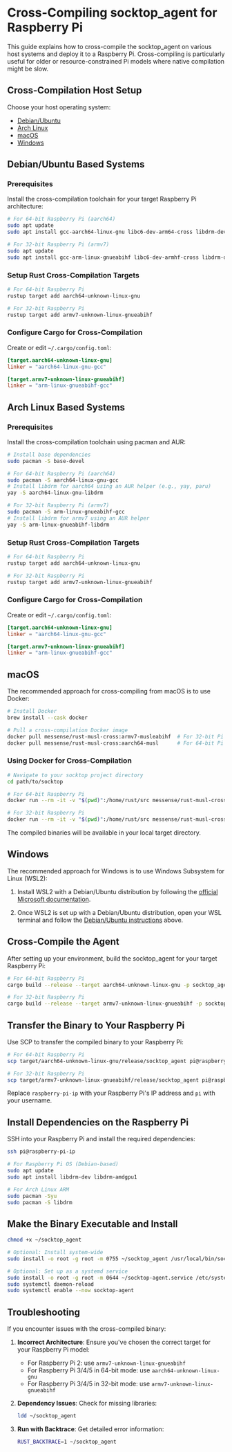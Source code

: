 # Cross-Compiling socktop_agent for Raspberry Pi

This guide explains how to cross-compile the socktop_agent on various host systems and deploy it to a Raspberry Pi. Cross-compiling is particularly useful for older or resource-constrained Pi models where native compilation might be slow.

## Cross-Compilation Host Setup

Choose your host operating system:

- [Debian/Ubuntu](#debianubuntu-based-systems)
- [Arch Linux](#arch-linux-based-systems)
- [macOS](#macos)
- [Windows](#windows)

## Debian/Ubuntu Based Systems

### Prerequisites

Install the cross-compilation toolchain for your target Raspberry Pi architecture:

```bash
# For 64-bit Raspberry Pi (aarch64)
sudo apt update
sudo apt install gcc-aarch64-linux-gnu libc6-dev-arm64-cross libdrm-dev:arm64

# For 32-bit Raspberry Pi (armv7)
sudo apt update
sudo apt install gcc-arm-linux-gnueabihf libc6-dev-armhf-cross libdrm-dev:armhf
```

### Setup Rust Cross-Compilation Targets

```bash
# For 64-bit Raspberry Pi
rustup target add aarch64-unknown-linux-gnu

# For 32-bit Raspberry Pi
rustup target add armv7-unknown-linux-gnueabihf
```

### Configure Cargo for Cross-Compilation

Create or edit `~/.cargo/config.toml`:

```toml
[target.aarch64-unknown-linux-gnu]
linker = "aarch64-linux-gnu-gcc"

[target.armv7-unknown-linux-gnueabihf]
linker = "arm-linux-gnueabihf-gcc"
```

## Arch Linux Based Systems

### Prerequisites

Install the cross-compilation toolchain using pacman and AUR:

```bash
# Install base dependencies
sudo pacman -S base-devel

# For 64-bit Raspberry Pi (aarch64)
sudo pacman -S aarch64-linux-gnu-gcc
# Install libdrm for aarch64 using an AUR helper (e.g., yay, paru)
yay -S aarch64-linux-gnu-libdrm

# For 32-bit Raspberry Pi (armv7)
sudo pacman -S arm-linux-gnueabihf-gcc
# Install libdrm for armv7 using an AUR helper
yay -S arm-linux-gnueabihf-libdrm
```

### Setup Rust Cross-Compilation Targets

```bash
# For 64-bit Raspberry Pi
rustup target add aarch64-unknown-linux-gnu

# For 32-bit Raspberry Pi
rustup target add armv7-unknown-linux-gnueabihf
```

### Configure Cargo for Cross-Compilation

Create or edit `~/.cargo/config.toml`:

```toml
[target.aarch64-unknown-linux-gnu]
linker = "aarch64-linux-gnu-gcc"

[target.armv7-unknown-linux-gnueabihf]
linker = "arm-linux-gnueabihf-gcc"
```

## macOS

The recommended approach for cross-compiling from macOS is to use Docker:

```bash
# Install Docker
brew install --cask docker

# Pull a cross-compilation Docker image
docker pull messense/rust-musl-cross:armv7-musleabihf  # For 32-bit Pi
docker pull messense/rust-musl-cross:aarch64-musl      # For 64-bit Pi
```

### Using Docker for Cross-Compilation

```bash
# Navigate to your socktop project directory
cd path/to/socktop

# For 64-bit Raspberry Pi
docker run --rm -it -v "$(pwd)":/home/rust/src messense/rust-musl-cross:aarch64-musl cargo build --release --target aarch64-unknown-linux-musl -p socktop_agent

# For 32-bit Raspberry Pi
docker run --rm -it -v "$(pwd)":/home/rust/src messense/rust-musl-cross:armv7-musleabihf cargo build --release --target armv7-unknown-linux-musleabihf -p socktop_agent
```

The compiled binaries will be available in your local target directory.

## Windows

The recommended approach for Windows is to use Windows Subsystem for Linux (WSL2):

1. Install WSL2 with a Debian/Ubuntu distribution by following the [official Microsoft documentation](https://docs.microsoft.com/en-us/windows/wsl/install).

2. Once WSL2 is set up with a Debian/Ubuntu distribution, open your WSL terminal and follow the [Debian/Ubuntu instructions](#debianubuntu-based-systems) above.

## Cross-Compile the Agent

After setting up your environment, build the socktop_agent for your target Raspberry Pi:

```bash
# For 64-bit Raspberry Pi
cargo build --release --target aarch64-unknown-linux-gnu -p socktop_agent

# For 32-bit Raspberry Pi
cargo build --release --target armv7-unknown-linux-gnueabihf -p socktop_agent
```

## Transfer the Binary to Your Raspberry Pi

Use SCP to transfer the compiled binary to your Raspberry Pi:

```bash
# For 64-bit Raspberry Pi
scp target/aarch64-unknown-linux-gnu/release/socktop_agent pi@raspberry-pi-ip:~/

# For 32-bit Raspberry Pi
scp target/armv7-unknown-linux-gnueabihf/release/socktop_agent pi@raspberry-pi-ip:~/
```

Replace `raspberry-pi-ip` with your Raspberry Pi's IP address and `pi` with your username.

## Install Dependencies on the Raspberry Pi

SSH into your Raspberry Pi and install the required dependencies:

```bash
ssh pi@raspberry-pi-ip

# For Raspberry Pi OS (Debian-based)
sudo apt update
sudo apt install libdrm-dev libdrm-amdgpu1

# For Arch Linux ARM
sudo pacman -Syu
sudo pacman -S libdrm
```

## Make the Binary Executable and Install

```bash
chmod +x ~/socktop_agent

# Optional: Install system-wide
sudo install -o root -g root -m 0755 ~/socktop_agent /usr/local/bin/socktop_agent

# Optional: Set up as a systemd service
sudo install -o root -g root -m 0644 ~/socktop-agent.service /etc/systemd/system/socktop-agent.service
sudo systemctl daemon-reload
sudo systemctl enable --now socktop-agent
```

## Troubleshooting

If you encounter issues with the cross-compiled binary:

1. **Incorrect Architecture**: Ensure you've chosen the correct target for your Raspberry Pi model:
   - For Raspberry Pi 2: use `armv7-unknown-linux-gnueabihf`
   - For Raspberry Pi 3/4/5 in 64-bit mode: use `aarch64-unknown-linux-gnu`
   - For Raspberry Pi 3/4/5 in 32-bit mode: use `armv7-unknown-linux-gnueabihf`

2. **Dependency Issues**: Check for missing libraries:
   ```bash
   ldd ~/socktop_agent
   ```

3. **Run with Backtrace**: Get detailed error information:
   ```bash
   RUST_BACKTRACE=1 ~/socktop_agent
   ```
